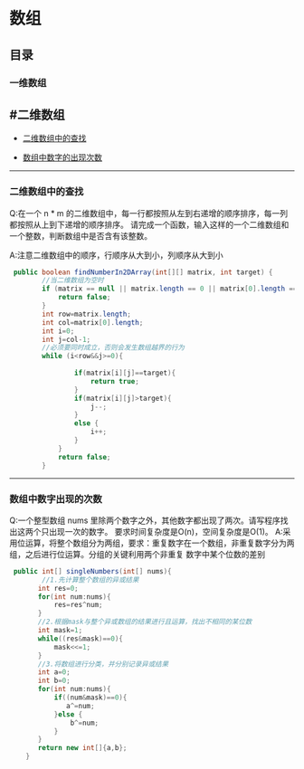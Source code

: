 # 数组

## 目录

### 一维数组



## #二维数组
* [二维数组中的查找](#二维数组的查找)
- [数组中数字的出现次数](#数组中数字的出现次数)

---
### 二维数组中的查找
Q:在一个 n * m 的二维数组中，每一行都按照从左到右递增的顺序排序，每一列都按照从上到下递增的顺序排序。
请完成一个函数，输入这样的一个二维数组和一个整数，判断数组中是否含有该整数。

A:注意二维数组中的顺序，行顺序从大到小，列顺序从大到小

```java
 public boolean findNumberIn2DArray(int[][] matrix, int target) {
        //当二维数组为空时
        if (matrix == null || matrix.length == 0 || matrix[0].length == 0) {
            return false;
        }
        int row=matrix.length;
        int col=matrix[0].length;
        int i=0;
        int j=col-1;
        //必须要同时成立，否则会发生数组越界的行为
        while (i<row&&j>=0){
          
                if(matrix[i][j]==target){
                    return true;
                }
                if(matrix[i][j]>target){
                    j--;
                }
                else {
                    i++;
                }
            } 
            return false;
        }
```
---
### 数组中数字出现的次数
Q:一个整型数组 nums 里除两个数字之外，其他数字都出现了两次。请写程序找出这两个只出现一次的数字。
要求时间复杂度是O(n)，空间复杂度是O(1)。
A:采用位运算，将整个数组分为两组，要求：重复数字在一个数组，非重复数字分为两组，之后进行位运算。分组的关键利用两个非重复
数字中某个位数的差别
```java
 public int[] singleNumbers(int[] nums){
        //1.先计算整个数组的异或结果
       int res=0;
       for(int num:nums){
           res=res^num;
       }
       //2.根据mask与整个异或数组的结果进行且运算，找出不相同的某位数
       int mask=1;
       while((res&mask)==0){
           mask<<=1;
       }
       //3.将数组进行分类，并分别记录异或结果
       int a=0;
       int b=0;
       for(int num:nums){
           if((num&mask)==0){
              a^=num;
           }else {
               b^=num;
           }
       }
       return new int[]{a,b};
    }
```




